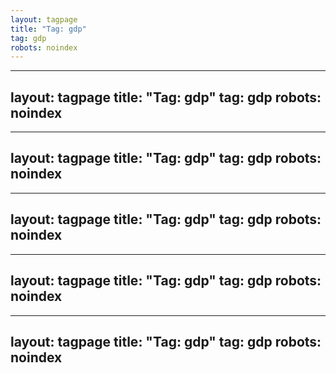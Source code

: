 ```yaml
---
layout: tagpage
title: "Tag: gdp"
tag: gdp
robots: noindex
---
```

---
layout: tagpage
title: "Tag: gdp"
tag: gdp
robots: noindex
---
---
layout: tagpage
title: "Tag: gdp"
tag: gdp
robots: noindex
---
---
layout: tagpage
title: "Tag: gdp"
tag: gdp
robots: noindex
---
---
layout: tagpage
title: "Tag: gdp"
tag: gdp
robots: noindex
---
---
layout: tagpage
title: "Tag: gdp"
tag: gdp
robots: noindex
---
